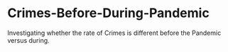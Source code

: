 # Crimes-Before-During-Pandemic
Investigating whether the rate of Crimes is different before the Pandemic versus during.
